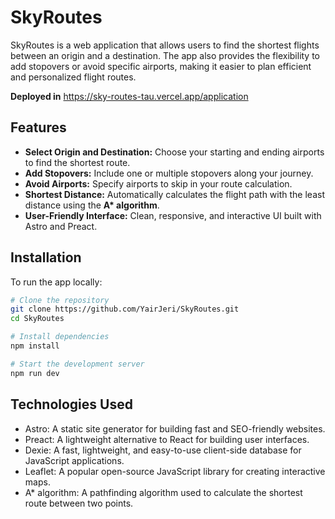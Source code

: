 # SkyRoutes

SkyRoutes is a web application that allows users to find the shortest flights between an origin and a destination. The app also provides the flexibility to add stopovers or avoid specific airports, making it easier to plan efficient and personalized flight routes.

**Deployed in** https://sky-routes-tau.vercel.app/application

## Features

- **Select Origin and Destination:** Choose your starting and ending airports to find the shortest route.  
- **Add Stopovers:** Include one or multiple stopovers along your journey.  
- **Avoid Airports:** Specify airports to skip in your route calculation.  
- **Shortest Distance:** Automatically calculates the flight path with the least distance using the **A\* algorithm**.  
- **User-Friendly Interface:** Clean, responsive, and interactive UI built with Astro and Preact.

## Installation

To run the app locally:

```bash
# Clone the repository
git clone https://github.com/YairJeri/SkyRoutes.git
cd SkyRoutes

# Install dependencies
npm install

# Start the development server
npm run dev
```

## Technologies Used

- Astro: A static site generator for building fast and SEO-friendly websites.
- Preact: A lightweight alternative to React for building user interfaces.
- Dexie: A fast, lightweight, and easy-to-use client-side database for JavaScript applications.
- Leaflet: A popular open-source JavaScript library for creating interactive maps.
- A\* algorithm: A pathfinding algorithm used to calculate the shortest route between two points.
